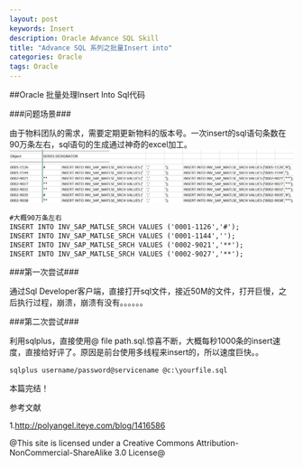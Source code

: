 ```yaml
---
layout: post
keywords: Insert
description: Oracle Advance SQL Skill
title: "Advance SQL 系列之批量Insert into"
categories: Oracle
tags: Oracle
---
```


##Oracle 批量处理Insert Into Sql代码

###问题场景###

由于物料团队的需求，需要定期更新物料的版本号。一次insert的sql语句条数在90万条左右，sql语句的生成通过神奇的excel加工。
![1](/public/img/posts/2016-03-07_insert_into1.jpg)

	#大概90万条左右
	INSERT INTO INV_SAP_MATLSE_SRCH VALUES ('0001-1126','#');
	INSERT INTO INV_SAP_MATLSE_SRCH VALUES ('0001-1144','');
	INSERT INTO INV_SAP_MATLSE_SRCH VALUES ('0002-9021','**');
	INSERT INTO INV_SAP_MATLSE_SRCH VALUES ('0002-9027','**');

###第一次尝试###

通过Sql Developer客户端，直接打开sql文件，接近50M的文件，打开巨慢，之后执行过程，崩溃，崩溃有没有。。。。。。


###第二次尝试###

利用sqlplus，直接使用@ file path.sql.惊喜不断，大概每秒1000条的insert速度，直接给好评了。原因是前台使用多线程来insert的，所以速度巨快。。
	
	sqlplus username/password@servicename @c:\yourfile.sql

本篇完结！

参考文献

1.http://polyangel.iteye.com/blog/1416586

@This site is licensed under a Creative Commons Attribution-NonCommercial-ShareAlike 3.0 License@